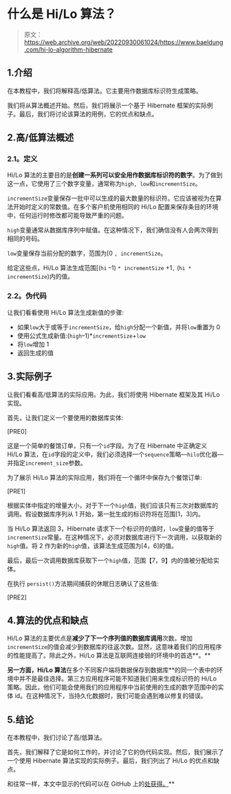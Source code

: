 # 什么是 Hi/Lo 算法？

> 原文：<https://web.archive.org/web/20220930061024/https://www.baeldung.com/hi-lo-algorithm-hibernate>

## 1.介绍

在本教程中，我们将解释高/低算法。它主要用作数据库标识符生成策略。

我们将从算法概述开始。然后，我们将展示一个基于 Hibernate 框架的实际例子。最后，我们将讨论该算法的用例，它的优点和缺点。

## 2.高/低算法概述

### 2.1。定义

Hi/Lo 算法的主要目的是**创建一系列可以安全用作数据库标识符的数字**。为了做到这一点，它使用了三个数字变量，通常称为`high, low`和`incrementSize`。

`incrementSize`变量保存一批中可以生成的最大数量的标识符。它应该被视为在算法开始时定义的常数值。在多个客户机使用相同的 Hi/Lo 配置来保存条目的环境中，任何运行时修改都可能导致严重的问题。

`high`变量通常从数据库序列中赋值。在这种情况下，我们确信没有人会两次得到相同的号码。

`low`变量保存当前分配的数字，范围为[0 `, incrementSize`。

给定这些点，Hi/Lo 算法生成范围[(`hi` –1) `* incrementSize` +1`,` (`hi * incrementSize`)内的值。

### 2.2。伪代码

让我们看看使用 Hi/Lo 算法生成新值的步骤:

*   如果`low`大于或等于`incrementSize`，给`high`分配一个新值，并将`low`重置为 0
*   使用公式生成新值:(`high`–1)*`incrementSize`+`low`
*   将`low`增加 1
*   返回生成的值

## 3.实际例子

让我们看看高/低算法的实际应用。为此，我们将使用 Hibernate 框架及其 Hi/Lo 实现。

首先，让我们定义一个要使用的数据库实体:

[PRE0]

这是一个简单的餐馆订单，只有一个`id`字段。为了在 Hibernate 中正确定义 Hi/Lo 算法，在`id`字段的定义中，我们必须选择一个`sequence`策略—`hilo`优化器—并指定`increment_size`参数。

为了展示 Hi/Lo 算法的实际应用，我们将在一个循环中保存九个餐馆订单:

[PRE1]

根据实体中指定的增量大小，对于下一个`high`值，我们应该只有三次对数据库的调用。假设数据库序列从 1 开始，第一批生成的标识符将在范围[1，3]内。

当 Hi/Lo 算法返回 3，Hibernate 请求下一个标识符的值时，`low`变量的值等于`incrementSize`常量。在这种情况下，必须对数据库进行下一次调用，以获取新的`high`值。将 2 作为新的`high`值，该算法生成范围为[4，6]的值。

最后，最后一次调用数据库获取下一个`high`值，范围【7，9】内的值被分配给实体。

在执行 `persist()`方法期间捕获的休眠日志确认了这些值:

[PRE2]

## 4.算法的优点和缺点

Hi/Lo 算法的主要优点是**减少了下一个序列值的数据库调用**次数。增加`incrementSize`的值会减少到数据库的往返次数。显然，这意味着我们的应用程序的性能提高了。除此之外，Hi/Lo 算法是互联网连接弱的环境中的首选**。**

 **另一方面，Hi/Lo 算法**在多个不同客户端将数据保存到数据库**的同一个表中的环境中并不是最佳选择。第三方应用程序可能不知道我们用来生成标识符的 Hi/Lo 策略。因此，他们可能会使用我们的应用程序中当前使用的生成的数字范围中的实体 id。在这种情况下，当持久化数据时，我们可能会遇到难以修复的错误。

## 5.结论

在本教程中，我们讨论了高/低算法。

首先，我们解释了它是如何工作的，并讨论了它的伪代码实现。然后，我们展示了一个使用 Hibernate 算法实现的实际例子。最后，我们列出了 Hi/Lo 的优点和缺点。

和往常一样，本文中显示的代码可以在 GitHub 上的[处获得。](https://web.archive.org/web/20220628091437/https://github.com/eugenp/tutorials/tree/master/persistence-modules/hibernate5)**